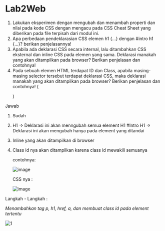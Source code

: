 # Lab2Web

1. Lakukan eksperimen dengan mengubah dan menambah properti dan nilai pada kode CSS
dengan mengacu pada CSS Cheat Sheet yang diberikan pada file terpisah dari modul ini.
2. Apa perbedaan pendeklarasian CSS elemen h1 {...} dengan #intro h1 {...}? berikan
penjelasannya!
3. Apabila ada deklarasi CSS secara internal, lalu ditambahkan CSS eksternal dan inline CSS pada
elemen yang sama. Deklarasi manakah yang akan ditampilkan pada browser? Berikan
penjelasan dan contohnya!
4. Pada sebuah elemen HTML terdapat ID dan Class, apabila masing-masing selector tersebut
terdapat deklarasi CSS, maka deklarasi manakah yang akan ditampilkan pada browser?
Berikan penjelasan dan contohnya! ( <p id="paragraf-1" class="text-paragraf"> )
  
  Jawab
  
 1. Sudah
 2. H1 => Deklarasi ini akan menngubah semua element H1
   #Intro H1 => Deklarasi ini akan mengubah hanya pada element yang ditandai
 3. Inline yang akan ditampilkan di browser
 4. Class id nya akan ditampilkan karena class id mewakili semuanya

    contohnya: 
    
       ![image](https://user-images.githubusercontent.com/39154644/113586588-e39d7380-9657-11eb-8996-98966ba57e14.png)
    
    CSS nya : 
    
    
       ![image](https://user-images.githubusercontent.com/39154644/113586635-f0ba6280-9657-11eb-95ac-26d2736c658e.png)
       
     
 Langkah - Langkah :
 
 *Menambahkan tag p, h1, href, a, dan membuat class id pada element tertentu*
 
 
 ![1](https://user-images.githubusercontent.com/39154644/113587018-6e7e6e00-9658-11eb-80d1-03df83eb8d44.PNG)

 
